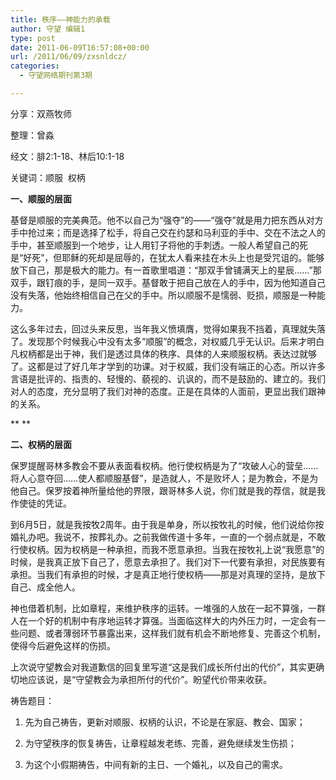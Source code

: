 ```yaml
---
title: 秩序——神能力的承载
author: 守望 编辑1
type: post
date: 2011-06-09T16:57:08+00:00
url: /2011/06/09/zxsnldcz/
categories:
  - 守望网络期刊第3期

---
```

分享：双燕牧师   

整理：曾淼

经文：腓2:1-18、林后10:1-18   

关键词：顺服  权柄

**一、顺服的层面**

基督是顺服的完美典范。他不以自己为“强夺”的——“强夺”就是用力把东西从对方手中抢过来；而是选择了松手，将自己交在约瑟和马利亚的手中、交在不法之人的手中，甚至顺服到一个地步，让人用钉子将他的手刺透。一般人希望自己的死是“好死”，但耶稣的死却是屈辱的，在犹太人看来挂在木头上也是受咒诅的。能够放下自己，那是极大的能力。有一首歌里唱道：“那双手曾铺满天上的星辰……”那双手，跟钉痕的手，是同一双手。基督敢于把自己放在人的手中，因为他知道自己没有失落，他始终相信自己在父的手中。所以顺服不是懦弱、贬损，顺服是一种能力。

这么多年过去，回过头来反思，当年我义愤填膺，觉得如果我不挡着，真理就失落了。发现那个时候我心中没有太多“顺服”的概念，对权威几乎无认识。后来才明白凡权柄都是出于神，我们是透过具体的秩序、具体的人来顺服权柄。表达过就够了。这都是过了好几年才学到的功课。对于权威，我们没有端正的心态。所以许多言语是批评的、指责的、轻慢的、藐视的、讥讽的，而不是鼓励的、建立的。我们对人的态度，充分显明了我们对神的态度。正是在具体的人面前，更显出我们跟神的关系。

** **

**二、权柄的层面**

保罗提醒哥林多教会不要从表面看权柄。他行使权柄是为了“攻破人心的营垒……将人心意夺回……使人都顺服基督”，是造就人，不是败坏人；是为教会，不是为他自己。保罗按着神所量给他的界限，跟哥林多人说，你们就是我的荐信，就是我作使徒的凭证。

到6月5日，就是我按牧2周年。由于我是单身，所以按牧礼的时候，他们说给你按婚礼办吧。我说不，按葬礼办。之前我做传道十多年，一直的一个弱点就是，不敢行使权柄。因为权柄是一种承担，而我不愿意承担。当我在按牧礼上说“我愿意”的时候，是我真正放下自己了，愿意去承担了。我们对下一代要有承担，对民族要有承担。当我们有承担的时候，才是真正地行使权柄——那是对真理的坚持，是放下自己、成全他人。

神也借着机制，比如章程，来维护秩序的运转。一堆强的人放在一起不算强，一群人在一个好的机制中有序地运转才算强。当面临这样大的内外压力时，一定会有一些问题、或者薄弱环节暴露出来，这样我们就有机会不断地修复、完善这个机制，使得今后避免这样的伤损。

上次说守望教会对我道歉信的回复里写道“这是我们成长所付出的代价”，其实更确切地应该说，是“守望教会为承担所付的代价”。盼望代价带来收获。

祷告题目：

1. 先为自己祷告，更新对顺服、权柄的认识，不论是在家庭、教会、国家；

2. 为守望秩序的恢复祷告，让章程越发老练、完善，避免继续发生伤损；

3. 为这个小假期祷告，中间有新的主日、一个婚礼，以及自己的需求。